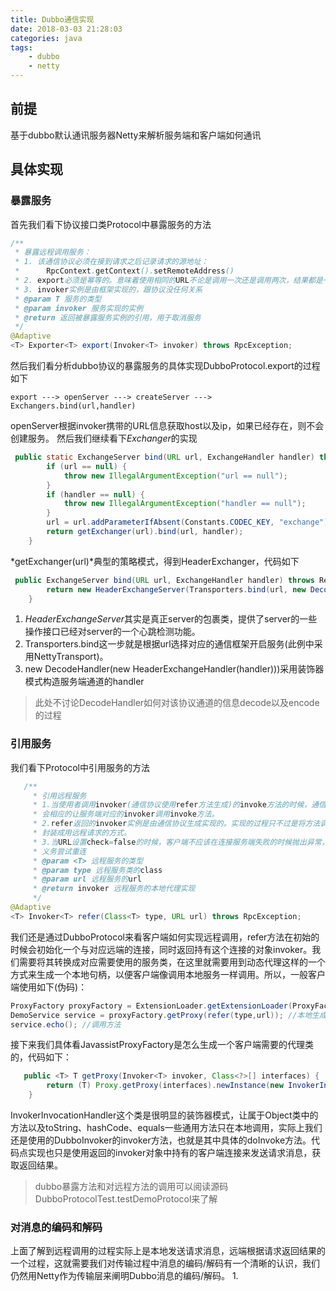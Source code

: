 ```yaml
---
title: Dubbo通信实现
date: 2018-03-03 21:28:03
categories: java
tags:
	- dubbo
	- netty
---
```


## 前提

基于dubbo默认通讯服务器Netty来解析服务端和客户端如何通讯
<!-- more -->

## 具体实现

### 暴露服务

首先我们看下协议接口类Protocol中暴露服务的方法

```java
/**
 * 暴露远程调用服务：
 * 1. 该通信协议必须在接到请求之后记录请求的源地址：
 *		RpcContext.getContext().setRemoteAddress()
 * 2. export必须是幂等的。意味着使用相同的URL不论是调用一次还是调用两次，结果都是一样的
 * 3. invoker实例是由框架实现的，跟协议没任何关系
 * @param T 服务的类型
 * @param invoker 服务实现的实例
 * @return 返回被暴露服务实例的引用，用于取消服务
 */
@Adaptive
<T> Exporter<T> export(Invoker<T> invoker) throws RpcException;
```

然后我们看分析dubbo协议的暴露服务的具体实现DubboProtocol.export的过程如下

```
export ---> openServer ---> createServer --->  Exchangers.bind(url,handler)
```

openServer根据invoker携带的URL信息获取host以及ip，如果已经存在，则不会创建服务。
然后我们继续看下*Exchanger*的实现

```java
 public static ExchangeServer bind(URL url, ExchangeHandler handler) throws RemotingException {
        if (url == null) {
            throw new IllegalArgumentException("url == null");
        }
        if (handler == null) {
            throw new IllegalArgumentException("handler == null");
        }
        url = url.addParameterIfAbsent(Constants.CODEC_KEY, "exchange");
        return getExchanger(url).bind(url, handler);
    }
```

*getExchanger(url)*典型的策略模式，得到HeaderExchanger，代码如下

```java
 public ExchangeServer bind(URL url, ExchangeHandler handler) throws RemotingException {
        return new HeaderExchangeServer(Transporters.bind(url, new DecodeHandler(new HeaderExchangeHandler(handler))));
    }
```

1. *HeaderExchangeServer*其实是真正server的包裹类，提供了server的一些操作接口已经对server的一个心跳检测功能。
2. Transporters.bind这一步就是根据url选择对应的通信框架开启服务(此例中采用NettyTransport)。
3. new DecodeHandler(new HeaderExchangeHandler(handler)))采用装饰器模式构造服务端通道的handler

> 此处不讨论DecodeHandler如何对该协议通道的信息decode以及encode的过程

### 引用服务

我们看下Protocol中引用服务的方法

```java
   /**
     * 引用远程服务
     * 1.当使用者调用invoker(通信协议使用refer方法生成)的invoke方法的时候，通信协议
     * 会相应的让服务端对应的invoker调用invoke方法。
     * 2.refer返回的invoker实例是由通信协议生成实现的。实现的过程只不过是将方法调用的过程
     * 封装成用远程请求的方式。
     * 3.当URL设置check=false的时候，客户端不应该在连接服务端失败的时候抛出异常，并且有
     * 义务尝试重连
     * @param <T> 远程服务的类型
     * @param type 远程服务类的class
     * @param url 远程服务的url
     * @return invoker 远程服务的本地代理实现
     */
@Adaptive
<T> Invoker<T> refer(Class<T> type, URL url) throws RpcException;
```
我们还是通过DubboProtocol来看客户端如何实现远程调用，refer方法在初始的时候会初始化一个与对应远端的连接，同时返回持有这个连接的对象invoker。我们需要将其转换成对应需要使用的服务类，在这里就需要用到动态代理这样的一个方式来生成一个本地句柄，以便客户端像调用本地服务一样调用。所以，一般客户端使用如下(伪码)：
```java
ProxyFactory proxyFactory = ExtensionLoader.getExtensionLoader(ProxyFactory.class).getAdaptiveExtension();
DemoService service = proxyFactory.getProxy(refer(type,url)); //本地生成代理类
service.echo(); //调用方法
```
接下来我们具体看JavassistProxyFactory是怎么生成一个客户端需要的代理类的，代码如下：
```java
   public <T> T getProxy(Invoker<T> invoker, Class<?>[] interfaces) {
        return (T) Proxy.getProxy(interfaces).newInstance(new InvokerInvocationHandler(invoker));
    }
```
InvokerInvocationHandler这个类是很明显的装饰器模式，让属于Object类中的方法以及toString、hashCode、equals一些通用方法只在本地调用，实际上我们还是使用的DubboInvoker的invoker方法，也就是其中具体的doInvoke方法。代码点实现也只是使用返回的invoker对象中持有的客户端连接来发送请求消息，获取返回结果。
> dubbo暴露方法和对远程方法的调用可以阅读源码DubboProtocolTest.testDemoProtocol来了解
>

### 对消息的编码和解码
上面了解到远程调用的过程实际上是本地发送请求消息，远端根据请求返回结果的一个过程，这就需要我们对传输过程中消息的编码/解码有一个清晰的认识，我们仍然用Netty作为传输层来阐明Dubbo消息的编码/解码。
1. 




